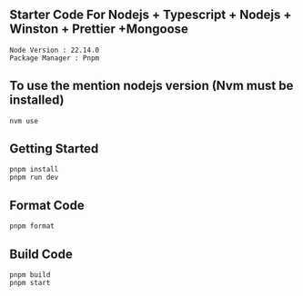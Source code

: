 ## Starter Code For Nodejs + Typescript + Nodejs + Winston + Prettier +Mongoose

```
Node Version : 22.14.0
Package Manager : Pnpm
```

## To use the mention nodejs version (Nvm must be installed)

```
nvm use
```

## Getting Started

```
pnpm install
pnpm run dev
```

## Format Code

```
pnpm format
```

## Build Code

```
pnpm build
pnpm start
```
